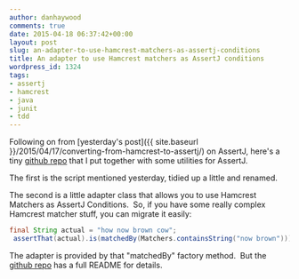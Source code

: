 ```yaml
---
author: danhaywood
comments: true
date: 2015-04-18 06:37:42+00:00
layout: post
slug: an-adapter-to-use-hamcrest-matchers-as-assertj-conditions
title: An adapter to use Hamcrest matchers as AssertJ conditions
wordpress_id: 1324
tags:
- assertj
- hamcrest
- java
- junit
- tdd
---
```


Following on from [yesterday's post]({{ site.baseurl }}/2015/04/17/converting-from-hamcrest-to-assertj/) on AssertJ, here's a tiny [github repo](https://github.com/danhaywood/java-assertjext) that I put together with some utilities for AssertJ.

The first is the script mentioned yesterday, tidied up a little and renamed.

The second is a little adapter class that allows you to use Hamcrest Matchers as AssertJ Conditions.  So, if you have some really complex Hamcrest matcher stuff, you can migrate it easily:

    
```java
final String actual = "how now brown cow";
 assertThat(actual).is(matchedBy(Matchers.containsString("now brown")));
````

The adapter is provided by that "matchedBy" factory method.  But the [github repo](https://github.com/danhaywood/java-assertjext) has a full README for details.
